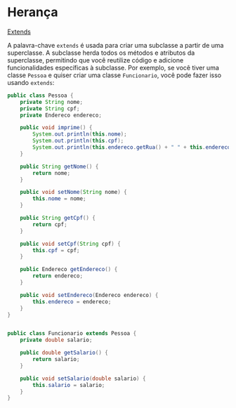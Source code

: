 # Herança

[Extends](https://www.w3schools.com/java/ref_keyword_extends.asp)

A palavra-chave `extends` é usada para criar uma subclasse a partir de uma superclasse. A subclasse herda todos os métodos e atributos da superclasse, permitindo que você reutilize código e adicione funcionalidades específicas à subclasse.
Por exemplo, se você tiver uma classe `Pessoa` e quiser criar uma classe `Funcionario`, você pode fazer isso usando `extends`:


```java
public class Pessoa {
    private String nome;
    private String cpf;
    private Endereco endereco;

    public void imprime() {
        System.out.println(this.nome);
        System.out.println(this.cpf);
        System.out.println(this.endereco.getRua() + " " + this.endereco.getCep());
    }

    public String getNome() {
        return nome;
    }

    public void setNome(String nome) {
        this.nome = nome;
    }

    public String getCpf() {
        return cpf;
    }

    public void setCpf(String cpf) {
        this.cpf = cpf;
    }

    public Endereco getEndereco() {
        return endereco;
    }

    public void setEndereco(Endereco endereco) {
        this.endereco = endereco;
    }
}


public class Funcionario extends Pessoa {
    private double salario;

    public double getSalario() {
        return salario;
    }

    public void setSalario(double salario) {
        this.salario = salario;
    }
}
````
